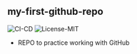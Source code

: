 ## my-first-github-repo ##

![CI-CD](https://github.com/tepli/my-first-github-repo/workflows/CI/badge.svg?branch=master)
![License-MIT](https://img.shields.io/badge/License-MIT-blue.svg)

* REPO to practice working with GitHub
